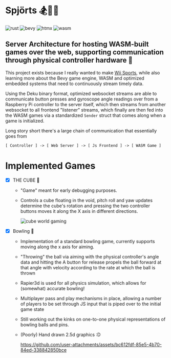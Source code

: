 # Spjörts 🏂🎾⛳
![rust](https://img.shields.io/badge/Rust-000000?style=for-the-badge&logo=rust&logoColor=white) 
![bevy](https://img.shields.io/badge/Bevy-232326?style=for-the-badge&logo=bevy&logoColor=white) 
![htmx](https://img.shields.io/badge/%3C/%3E%20htmx-3D72D7?style=for-the-badge&logo=mysl&logoColor=white) 
![wasm](https://img.shields.io/badge/WebAssembly-654FF0?style=for-the-badge&logo=WebAssembly&logoColor=white) 


## Server Architecture for hosting WASM-built games over the web, supporting communication through physical controller hardware 💃


This project exists because I really wanted to make [Wii Sports](https://en.wikipedia.org/wiki/Wii_Sports), while also learning more about the Bevy game engine, WASM and optimized embedded systems that need to continuously stream timely data. 

Using the Deku binary format, optimized websocket streams are able to communicate button presses and gyroscope angle readings over from a Raspberry Pi controller to the server itself, which then streams from another websocket to all frontend "listener" streams, which finally are then fed into the WASM games via a standardized `Sender` struct that comes along when a game is initialized.

Long story short there's a large chain of communication that essentially goes from 

`[ Controller ] -> [ Web Server ] -> [ Js Frontend ] -> [ WASM Game ]`

# Implemented Games
- [x] THE CUBE 🧊
  * "Game" meant for early debugging purposes.
  * Controls a cube floating in the void, pitch roll and yaw updates determine the cube's rotation and pressing the two controller buttons moves it along the X axis in different directions.

    ![cube world gaming](https://github.com/user-attachments/assets/86f86865-55c0-4a04-b40d-34314352b6b0)

- [x] Bowling 🎳
  * Implementation of a standard bowling game, currently supports moving along the x axis for aiming.
  * "Throwing" the ball via aiming with the physical controller's angle data and hitting the A button for release propels the ball forward at that angle with velocity according to the rate at which the ball is thrown
  * Rapier3d is used for all physics simulation, which allows for (somewhat) accurate bowling!
  * Multiplayer pass and play mechanisms in place, allowing a number of players to be set through JS input that is piped over to the initial game state
  * Still working out the kinks on one-to-one physical representations of bowling balls and pins.
  * (Poorly) Hand drawn 2.5d graphics :D
    
    https://github.com/user-attachments/assets/bc612fdf-85e5-4b70-84ed-338842850bce
